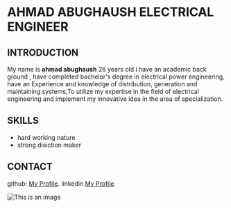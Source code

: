# AHMAD ABUGHAUSH  ELECTRICAL ENGINEER 

## INTRODUCTION
My name is **ahmad abughaush** 26 years old  i have an academic back ground , have completed bachelor's degree in electrical power engineering,
 have an Experience and knowledge of distribution,
generation and maintaining systems,To utilize
my expertise in the field of electrical
engineering and implement my innovative idea in the area of specialization.

## SKILLS 
+  hard working nature
+ strong disiction maker 

## CONTACT
github: [My Profile](https://pages.github.com/](https://github.com/Ahmad-abughaush)).
linkedin [ My Profile](https://www.linkedin.com/in/ahmad-abughaush-243238204/)

![This is an image](https://myoctocat.com/assets/images/base-octocat.svg)






